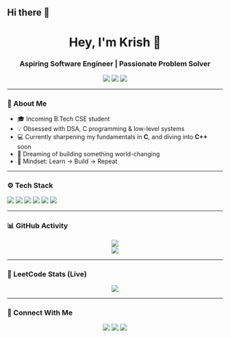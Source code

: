 ## Hi there 👋
<h1 align="center">Hey, I'm Krish 👋</h1>
<h3 align="center">Aspiring Software Engineer | Passionate Problem Solver</h3>

<p align="center">
  <a href="https://leetcode.com/u/KRISHSINGH01/"><img src="https://img.shields.io/badge/LeetCode-FFA116?style=for-the-badge&logo=leetcode&logoColor=black" /></a>
  <a href="https://github.com/KRISHSINGH001"><img src="https://img.shields.io/badge/GitHub-181717?style=for-the-badge&logo=github&logoColor=white" /></a>
  <a href="mailto:Krishsinghch01@gmail.com"><img src="https://img.shields.io/badge/Gmail-D14836?style=for-the-badge&logo=gmail&logoColor=white" /></a>
</p>

---

### 🧠 About Me

- 🎓 Incoming B.Tech CSE student
- 💡 Obsessed with DSA, C programming & low-level systems
- 💻 Currently sharpening my fundamentals in **C**, and diving into **C++** soon
- 🚀 Dreaming of building something world-changing
- 🧠 Mindset: Learn → Build → Repeat

---

### ⚙️ Tech Stack

<p align="left">
  <img src="https://img.shields.io/badge/C-00599C?style=flat&logo=c&logoColor=white"/>
  <img src="https://img.shields.io/badge/C++-00599C?style=flat&logo=c%2B%2B&logoColor=white"/>
  <img src="https://img.shields.io/badge/Python-3776AB?style=flat&logo=python&logoColor=white"/>
  <img src="https://img.shields.io/badge/Linux-FCC624?style=flat&logo=linux&logoColor=black"/>
  <img src="https://img.shields.io/badge/Git-F05032?style=flat&logo=git&logoColor=white"/>
  <img src="https://img.shields.io/badge/VS Code-007ACC?style=flat&logo=visual-studio-code&logoColor=white"/>
</p>

---

### 📊 GitHub Activity

<p align="center">
  <img src="https://github-readme-stats.vercel.app/api?username=KRISHSINGH001&show_icons=true&hide_border=true&theme=tokyonight&custom_title=Krish's GitHub Stats"/>
  <br/>
  <img src="https://github-readme-stats.vercel.app/api/top-langs/?username=KRISHSINGH001&layout=compact&theme=tokyonight&hide_border=true"/>
</p>

---

### 🧩 LeetCode Stats (Live)

<p align="center">
  <img src="https://leetcard.jacoblin.cool/KRISHSINGH01?theme=dark&font=JetBrains+Mono&ext=contest" />
</p>

---

### 🤝 Connect With Me

<p align="center">
  <a href="mailto:Krishsinghch01@gmail.com"><img src="https://img.shields.io/badge/Email-Krishsinghch01@gmail.com-D14836?style=flat-square&logo=gmail&logoColor=white"/></a>
  <a href="https://leetcode.com/u/KRISHSINGH01/"><img src="https://img.shields.io/badge/LeetCode-KRISHSINGH01-FFA116?style=flat-square&logo=leetcode&logoColor=black"/></a>
  <a href="https://github.com/KRISHSINGH001"><img src="https://img.shields.io/badge/GitHub-KRISHSINGH001-181717?style=flat-square&logo=github&logoColor=white"/></a>
</p>
